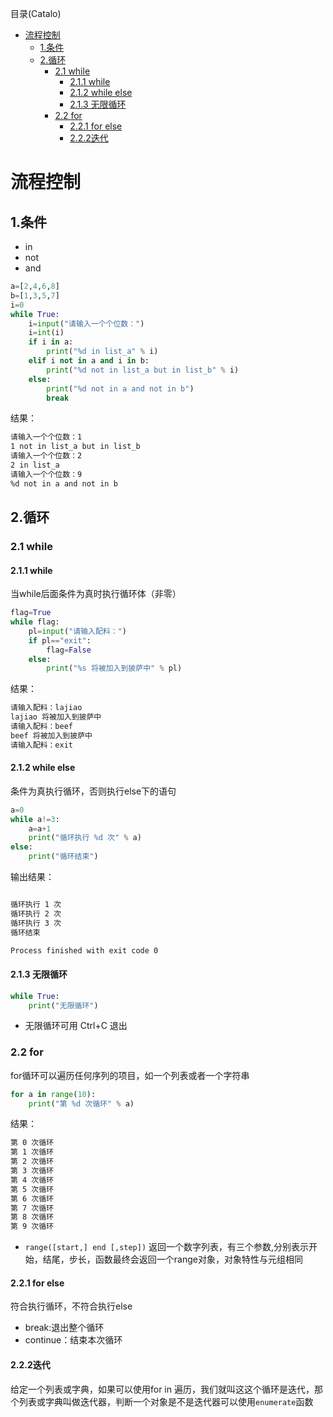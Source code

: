 <!--961032830987546d0e6d54829fc886f6-->

目录(Catalo)

* [流程控制](#%E6%B5%81%E7%A8%8B%E6%8E%A7%E5%88%B6)
  * [1.条件](#1.%E6%9D%A1%E4%BB%B6)
  * [2.循环](#2.%E5%BE%AA%E7%8E%AF)
    * [2.1 while](#2.1%20while)
      * [2.1.1 while](#2.1.1%20while)
      * [2.1.2 while else](#2.1.2%20while%20else)
      * [2.1.3 无限循环](#2.1.3%20%E6%97%A0%E9%99%90%E5%BE%AA%E7%8E%AF)
    * [2.2 for](#2.2%20for)
      * [2.2.1 for else](#2.2.1%20for%20else)
      * [2.2.2迭代](#2.2.2%E8%BF%AD%E4%BB%A3)

<!--a46263f7a69f33f39fc26f907cdb773a-->
# 流程控制

## 1.条件

* in
* not
* and

```python
a=[2,4,6,8]
b=[1,3,5,7]
i=0
while True:
    i=input("请输入一个个位数：")
    i=int(i)
    if i in a:
        print("%d in list_a" % i)
    elif i not in a and i in b:
        print("%d not in list_a but in list_b" % i)
    else:
        print("%d not in a and not in b")
        break
```

结果：

```txt
请输入一个个位数：1
1 not in list_a but in list_b
请输入一个个位数：2
2 in list_a
请输入一个个位数：9
%d not in a and not in b

```

## 2.循环

### 2.1 while

#### 2.1.1 while
当while后面条件为真时执行循环体（非零）

```python
flag=True
while flag:
    pl=input("请输入配料：")
    if pl=="exit":
        flag=False
    else:
        print("%s 将被加入到披萨中" % pl)
```

结果：

```txt
请输入配料：lajiao
lajiao 将被加入到披萨中
请输入配料：beef
beef 将被加入到披萨中
请输入配料：exit
```

#### 2.1.2 while else

条件为真执行循环，否则执行else下的语句

```python
a=0
while a!=3:
    a=a+1
    print("循环执行 %d 次" % a)
else:
    print("循环结束")
```

输出结果：

```txt

循环执行 1 次
循环执行 2 次
循环执行 3 次
循环结束

Process finished with exit code 0
```

#### 2.1.3 无限循环

```python
while True:
    print("无限循环")
```

* 无限循环可用 Ctrl+C 退出

### 2.2 for
for循环可以遍历任何序列的项目，如一个列表或者一个字符串

```python
for a in range(10):
    print("第 %d 次循环" % a)
```

结果：

```txt
第 0 次循环
第 1 次循环
第 2 次循环
第 3 次循环
第 4 次循环
第 5 次循环
第 6 次循环
第 7 次循环
第 8 次循环
第 9 次循环
```

* `range([start,] end [,step])` 返回一个数字列表，有三个参数,分别表示开始，结尾，步长，函数最终会返回一个range对象，对象特性与元组相同

#### 2.2.1 for else

符合执行循环，不符合执行else

* break:退出整个循环
* continue：结束本次循环

#### 2.2.2迭代

给定一个列表或字典，如果可以使用for in 遍历，我们就叫这这个循环是迭代，那个列表或字典叫做迭代器，判断一个对象是不是迭代器可以使用`enumerate`函数